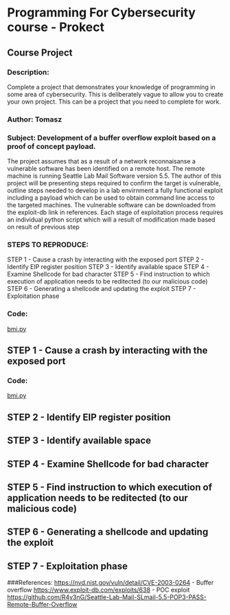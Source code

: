 # Programming For Cybersecurity course - Prokect

##  Course Project
### Description:
Complete a project that demonstrates your knowledge of programming in some area of cybersecurity. This is deliberately vague to allow you to create your own project. This can be a project that you need to complete for work.


### Author: Tomasz
### Subject: Development of a buffer overflow exploit based on a proof of concept payload.

The project assumes that as a result of a network reconnaisanse a vulnerable software has been identified on a remote host. The remote machine is running Seattle Lab Mail Software version 5.5. The author of this project will be presenting steps required to confirm the target is vulnerable, outline steps needed to develop in a lab envirnment a fully functional exploit including a payload which can be used to obtain command line access to the targeted machines. The vulnerable software can be downloaded from the exploit-db link in references. Each stage of exploitation process requires an individual python script which will a result of modification made based on result of previous step

### STEPS TO REPRODUCE:
STEP 1 - Cause a crash by interacting with the exposed port
STEP 2 - Identify EIP register position
STEP 3 - Identify available space
STEP 4 - Examine Shellcode for bad character
STEP 5 - Find instruction to which execution of application needs to be reditected (to our malicious code)
STEP 6 - Generating a shellcode and updating the exploit
STEP 7 - Exploitation phase


### Code:
[bmi.py](https://github.com/kodkoder/p4cs2021/blob/main/Project/fuzzer.py)

## STEP 1 - Cause a crash by interacting with the exposed port
### Code:
[bmi.py](https://github.com/kodkoder/p4cs2021/blob/main/Project/fuzzer.py)

## STEP 2 - Identify EIP register position
## STEP 3 - Identify available space
## STEP 4 - Examine Shellcode for bad character
## STEP 5 - Find instruction to which execution of application needs to be reditected (to our malicious code)
## STEP 6 - Generating a shellcode and updating the exploit
## STEP 7 - Exploitation phase



###References:
https://nvd.nist.gov/vuln/detail/CVE-2003-0264 - Buffer overflow
https://www.exploit-db.com/exploits/638 - POC exploit
https://github.com/R4v3nG/Seattle-Lab-Mail-SLmail-5.5-POP3-PASS-Remote-Buffer-Overflow
